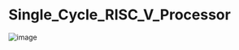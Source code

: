 # Single_Cycle_RISC_V_Processor

![image](https://github.com/rohithgopakumar/Single_Cycle_RISC_V_Processor/assets/131611312/32814010-3c17-4041-b39a-f89ca5179c5e)
